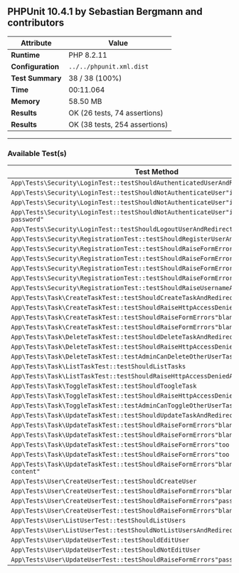 ## PHPUnit 10.4.1 by Sebastian Bergmann and contributors

| **Attribute**             | **Value**                                                                         |
|---------------------------|------------------------------------------------------------------------------------|
| **Runtime**               | PHP 8.2.11                                                                        |
| **Configuration**         | `../../phpunit.xml.dist` |
| **Test Summary**          | 38 / 38 (100%)                                                                    |
| **Time**                  | 00:11.064                                                                         |
| **Memory**                | 58.50 MB                                                                          |
| **Results**               | OK (26 tests, 74 assertions)                                                      |
| **Results**               | OK (38 tests, 254 assertions)                                                     |

---

### Available Test(s)

| **Test Method**                                              |
|--------------------------------------------------------------|
| `App\Tests\Security\LoginTest::testShouldAuthenticatedUserAndRedirectToIndex`      |
| `App\Tests\Security\LoginTest::testShouldNotAuthenticateUser"invalid username"`    |
| `App\Tests\Security\LoginTest::testShouldNotAuthenticateUser"invalid password"`    |
| `App\Tests\Security\LoginTest::testShouldNotAuthenticateUser"invalid username and password"` |
| `App\Tests\Security\LoginTest::testShouldLogoutUserAndRedirectToLogin`             |
| `App\Tests\Security\RegistrationTest::testShouldRegisterUserAndRedirectToIndex`    |
| `App\Tests\Security\RegistrationTest::testShouldRaiseFormErrors"blank username"`   |
| `App\Tests\Security\RegistrationTest::testShouldRaiseFormErrors"blank password"`   |
| `App\Tests\Security\RegistrationTest::testShouldRaiseFormErrors"blank email"`      |
| `App\Tests\Security\RegistrationTest::testShouldRaiseFormErrors"invalid email"`    |
| `App\Tests\Security\RegistrationTest::testShouldRaiseUsernameAlreadyUsedError`     |
| `App\Tests\Task\CreateTaskTest::testShouldCreateTaskAndRedirectToShowPage`         |
| `App\Tests\Task\CreateTaskTest::testShouldRaiseHttpAccessDeniedAndRedirectToLogin` |
| `App\Tests\Task\CreateTaskTest::testShouldRaiseFormErrors"blank title"`            |
| `App\Tests\Task\CreateTaskTest::testShouldRaiseFormErrors"blank content"`          |
| `App\Tests\Task\DeleteTaskTest::testShouldDeleteTaskAndRedirectToListPage`         |
| `App\Tests\Task\DeleteTaskTest::testShouldRaiseHttpAccessDenied`                   |
| `App\Tests\Task\DeleteTaskTest::testAdminCanDeleteOtherUserTask`                   |
| `App\Tests\Task\ListTaskTest::testShouldListTasks`                                 |
| `App\Tests\Task\ListTaskTest::testShouldRaiseHttpAccessDeniedAndRedirectToLogin`   |
| `App\Tests\Task\ToggleTaskTest::testShouldToogleTask`                              |
| `App\Tests\Task\ToggleTaskTest::testShouldRaiseHttpAccessDenied`                   |
| `App\Tests\Task\ToggleTaskTest::testAdminCanToggleOtherUserTask`                   |
| `App\Tests\Task\UpdateTaskTest::testShouldUpdateTaskAndRedirectToShowPage`         |
| `App\Tests\Task\UpdateTaskTest::testShouldRaiseFormErrors"blank title"`            |
| `App\Tests\Task\UpdateTaskTest::testShouldRaiseFormErrors"blank content"`          |
| `App\Tests\Task\UpdateTaskTest::testShouldRaiseFormErrors"too short title"`        |
| `App\Tests\Task\UpdateTaskTest::testShouldRaiseFormErrors"too short content"`      |
| `App\Tests\Task\UpdateTaskTest::testShouldRaiseFormErrors"blank title and content"`|
| `App\Tests\User\CreateUserTest::testShouldCreateUser`                              |
| `App\Tests\User\CreateUserTest::testShouldRaiseFormErrors"blank username"`         |
| `App\Tests\User\CreateUserTest::testShouldRaiseFormErrors"password not match"`     |
| `App\Tests\User\CreateUserTest::testShouldRaiseFormErrors"blank email"`            |
| `App\Tests\User\ListUserTest::testShouldListUsers`                                 |
| `App\Tests\User\ListUserTest::testShouldNotListUsersAndRedirectToLogin`            |
| `App\Tests\User\UpdateUserTest::testShouldEditUser`                                |
| `App\Tests\User\UpdateUserTest::testShouldNotEditUser`                             |
| `App\Tests\User\UpdateUserTest::testShouldRaiseFormErrors"password not match"`     |

